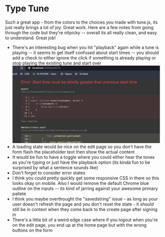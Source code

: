 # Type Tune

Such a great app - from the colors to the choices you made with tune.js, its just really brings a lot of joy. Great work. Here are a few notes from going through the code but they're nitpicky -- overall its all really clean, and easy to understand. Great job!

- There's an interesting bug when you hit "playback" again while a tune is playing -- it seems to get itself confused about start times -- you should add a check to either ignore the click if something is already playing or stop playing the existing tune and start over
  ![](./error-screenshot.png)
- A loading state would be nice on the edit page so you don't have the form flash the placeholder text then show the actual content
- It would be fun to have a toggle where you could either hear the tones as you're typing or just have the playback option (its kinda fun to be surprised by what a sentence sounds like)
- Don't forget to consider error states
- I think you could pretty quickly get some responsive CSS in there so this looks okay on mobile. Also I would remove the default Chrome blue outline on the inputs -- its kind of jarring against your awesome primary pallete
- I think you maybe overthought the "savedstring" issue - as long as your user doesn't refresh the page and you don't reset the state - it _should_ still be in context when they come back to the create page after signing in
- There's a little bit of a weird edge case where if you logout when you're on the edit page, you end up at the home page but with the wrong buttons on the form
